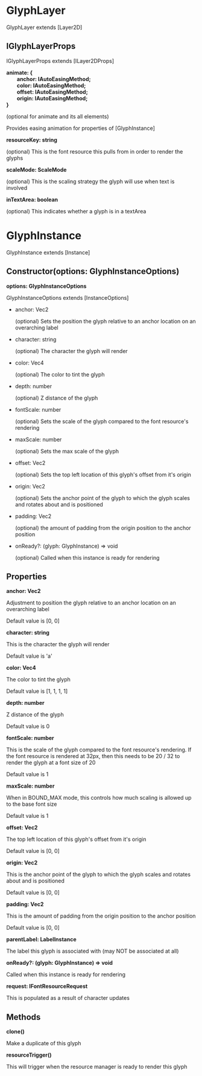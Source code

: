 # GlyphLayer

GlyphLayer extends [Layer2D]

## IGlyphLayerProps

IGlyphLayerProps extends [ILayer2DProps]

**animate: {<br>&emsp;&emsp;anchor: IAutoEasingMethod<Vec>;<br>&emsp;&emsp;color: IAutoEasingMethod<Vec>;<br>&emsp;&emsp;offset: IAutoEasingMethod<Vec>;<br>&emsp;&emsp;origin: IAutoEasingMethod<Vec>;<br>}**

(optional for animate and its all elements)

Provides easing animation for properties of [GlyphInstance]

**resourceKey: string**

(optional) This is the font resource this pulls from in order to render the glyphs

**scaleMode: ScaleMode**

(optional) This is the scaling strategy the glyph will use when text is involved

**inTextArea: boolean**

(optional) This indicates whether a glyph is in a textArea

# GlyphInstance

GlyphInstance extends [Instance]

## Constructor(options: GlyphInstanceOptions)

**options: GlyphInstanceOptions**

GlyphInstanceOptions extends [InstanceOptions]

* anchor: Vec2

  (optional) Sets the position the glyph relative to an anchor location on an overarching label

* character: string

  (optional) The character the glyph will render

* color: Vec4

  (optional) The color to tint the glyph

* depth: number

  (optional) Z distance of the glyph

* fontScale: number

  (optional) Sets the scale of the glyph compared to the font resource's rendering

* maxScale: number

  (optional) Sets the max scale of the glyph

* offset: Vec2

  (optional) Sets the top left location of this glyph's offset from it's origin

* origin: Vec2

  (optional) Sets the anchor point of the glyph to which the glyph scales and rotates about and is positioned

* padding: Vec2

  (optional) the amount of padding from the origin position to the anchor position

* onReady?: (glyph: GlyphInstance) => void

  (optional) Called when this instance is ready for rendering

## Properties

**anchor: Vec2**

Adjustment to position the glyph relative to an anchor location on an overarching label

Default value is [0, 0]

**character: string**

This is the character the glyph will render

Default value is 'a'

**color: Vec4**

The color to tint the glyph

Default value is [1, 1, 1, 1]

**depth: number**

Z distance of the glyph

Default value is 0

**fontScale: number**

This is the scale of the glyph compared to the font resource's rendering. If the font resource is rendered at 32px, then this needs to be 20 / 32 to render the glyph at a font size of 20

Default value is 1

**maxScale: number**

When in BOUND_MAX mode, this controls how much scaling is allowed up to the base font size

Default value is 1

**offset: Vec2**

The top left location of this glyph's offset from it's origin

Default value is [0, 0]

**origin: Vec2**

This is the anchor point of the glyph to which the glyph scales and rotates about and is positioned

Default value is [0, 0]

**padding: Vec2**

This is the amount of padding from the origin position to the anchor position

Default value is [0, 0]

**parentLabel: LabelInstance**

The label this glyph is associated with (may NOT be associated at all)

**onReady?: (glyph: GlyphInstance) => void**

Called when this instance is ready for rendering

**request: IFontResourceRequest**

This is populated as a result of character updates

## Methods

**clone()**

Make a duplicate of this glyph

**resourceTrigger()**

This will trigger when the resource manager is ready to render this glyph
